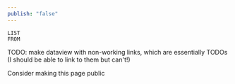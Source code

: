 ```yaml
---
publish: "false"
---
```

```dataview
LIST
FROM 
```

TODO: make dataview with non-working links, which are essentially TODOs (I should be able to link to them but can't!)

Consider making this page public